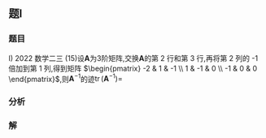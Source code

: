 ## 题l
### 题目
I) 2022 数学二三
(15)设$\mathbf{A}$为3阶矩阵,交换$\mathbf{A}$的第 2 行和第 3 行,再将第 2 列的 -1 倍加到第 1 列,得到矩阵
$\begin{pmatrix} -2 & 1 & -1 \\ 1 & -1 & 0 \\ -1 & 0 & 0 \end{pmatrix}$,则${\mathbf{A}}^{-1}$的迹$\operatorname{tr}( {\mathbf{A}}^{-1}) =$
### 分析

### 解